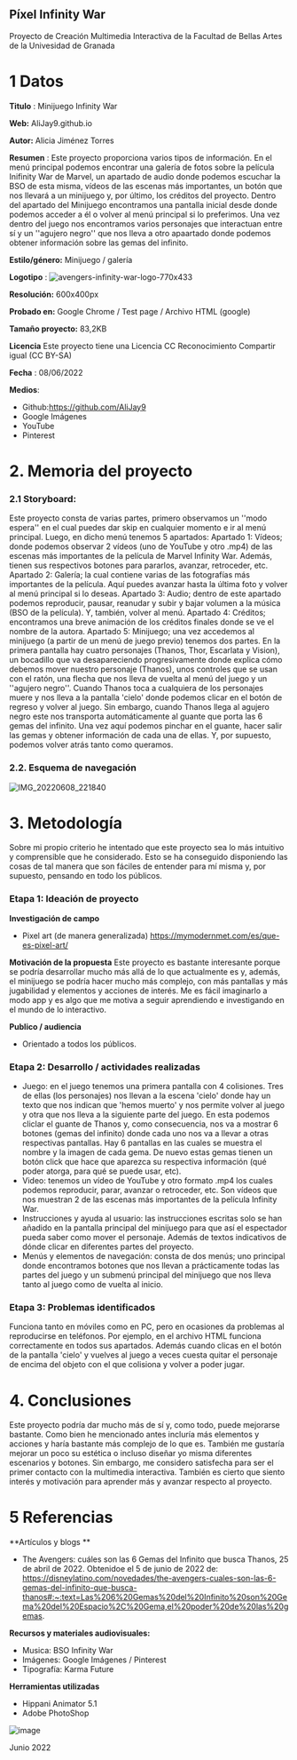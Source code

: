 ## Píxel Infinity War 

Proyecto de Creación Multimedia Interactiva de la  Facultad de Bellas Artes de la Univesidad de Granada



# 1 Datos 



**Titulo** : Minijuego Infinity War

**Web:**  AliJay9.github.io

**Autor:**  Alicia Jiménez Torres

**Resumen** : Este proyecto proporciona varios tipos de información. En el menú principal podemos encontrar una galería de fotos sobre la película Inifinity War de Marvel, un apartado de audio donde podemos escuchar la BSO de esta misma, vídeos de las escenas más importantes, un botón que nos llevará a un minijuego y, por último, los créditos del proyecto. Dentro del apartado del Minijuego encontramos una pantalla inicial desde donde podemos acceder a él o volver al menú principal si lo preferimos. Una vez dentro del juego nos encontramos varios personajes que interactuan entre sí y un ''agujero negro'' que nos lleva a otro apaartado donde podemos obtener información sobre las gemas del infinito.

**Estilo/género:**  Minijuego / galería 

**Logotipo** : 
![avengers-infinity-war-logo-770x433](https://user-images.githubusercontent.com/106731753/172700943-c9ef7646-b3f0-4fb8-a93f-621571c041cc.jpg)

**Resolución:** 600x400px 

**Probado en:**   Google Chrome / Test page / Archivo HTML (google)

**Tamaño proyecto:** 83,2KB 

**Licencia** Este proyecto tiene una Licencia CC Reconocimiento Compartir igual (CC BY-SA)

**Fecha** : 08/06/2022

**Medios**:

- Github:https://github.com/AliJay9
- Google Imágenes
- YouTube
- Pinterest



# 2. Memoria del proyecto 

### 2.1 Storyboard: 
Este proyecto consta de varias partes, primero observamos un ''modo espera'' en el cual puedes dar skip en cualquier momento e ir al menú principal. Luego, en dicho menú tenemos 5 apartados:
Apartado 1: Vídeos; donde podemos observar 2 vídeos (uno de YouTube y otro .mp4) de las escenas más importantes de la película de Marvel Infinity War. Además, tienen sus respectivos botones para pararlos, avanzar, retroceder, etc.
Apartado 2: Galería; la cual contiene varias de las fotografías más importantes de la película. Aquí puedes avanzar hasta la última foto y volver al menú principal si lo deseas.
Apartado 3: Audio; dentro de este apartado podemos reproducir, pausar, reanudar y subir y bajar volumen a la música (BSO de la película). Y, también, volver al menú.
Apartado 4: Créditos; encontramos una breve animación de los créditos finales donde se ve el nombre de la autora.
Apartado 5: Minijuego; una vez accedemos al minijuego (a partir de un menú de juego previo) tenemos dos partes. En la primera pantalla hay cuatro personajes (Thanos, Thor, Escarlata y Vision), un bocadillo que va desapareciendo progresivamente donde explica cómo debemos mover nuestro personaje (Thanos), unos controles que se usan con el ratón, una flecha que nos lleva de vuelta al menú del juego y un ''agujero negro''. Cuando Thanos toca a cualquiera de los personajes muere y nos lleva a la pantalla 'cielo' donde podemos clicar en el botón de regreso y volver al juego. Sin embargo, cuando Thanos llega al agujero negro este nos transporta automáticamente al guante que porta las 6 gemas del infinito. Una vez aquí podemos pinchar en el guante, hacer salir las gemas y obtener información de cada una de ellas. Y, por supuesto, podemos volver atrás tanto como queramos. 



### 2.2. Esquema de navegación 

![IMG_20220608_221840](https://user-images.githubusercontent.com/106731753/172710048-b97a75cd-66d9-4409-850b-9e9abf4f2848.jpg)







# 3. Metodología
Sobre mi propio criterio he intentado que este proyecto sea lo más intuitivo y comprensible que he considerado. Esto se ha conseguido disponiendo las cosas de tal manera que son fáciles de entender para mí misma y, por supuesto, pensando en todo los públicos.



### Etapa 1: Ideación de proyecto

**Investigación de campo** 

- Pixel art (de manera generalizada)
https://mymodernmet.com/es/que-es-pixel-art/


**Motivación de la propuesta** 
Este proyecto es bastante interesante porque se podría desarrollar mucho más allá de lo que actualmente es y, además, el minijuego se podría hacer mucho más complejo, con más pantallas y más jugabilidad y elementos y acciones de interés. Me es fácil imaginarlo a modo app y es algo que me motiva a seguir aprendiendo e investigando en el mundo de lo interactivo.


**Publico / audiencia**

- Orientado a todos los públicos.





### Etapa 2: Desarrollo / actividades realizadas

- Juego: en el juego tenemos una primera pantalla con 4 colisiones. Tres de ellas (los personajes) nos llevan a la escena 'cielo' donde hay un texto que nos indican que 'hemos muerto' y nos permite volver al juego y otra que nos lleva a la siguiente parte del juego. En esta podemos cliclar el guante de Thanos y, como consecuencia, nos va a mostrar 6 botones (gemas del infinito) donde cada uno nos va a llevar a otras respectivas pantallas. Hay 6 pantallas en las cuales se muestra el nombre y la imagen de cada gema. De nuevo estas gemas tienen un botón click que hace que aparezca su respectiva información (qué poder atorga, para qué se puede usar, etc).
- Video: tenemos un vídeo de YouTube y otro formato .mp4 los cuales podemos reproducir, parar, avanzar o retroceder, etc. Son vídeos que nos muestran 2 de las escenas más importantes de la película Infinity War. 
- Instrucciones y ayuda al usuario: las instrucciones escritas solo se han añadido en la pantalla principal del minijuego para que así el espectador pueda saber como mover el personaje. Además de textos indicativos de dónde clicar en diferentes partes del proyecto.
- Menús y elementos de navegación: consta de dos menús; uno principal donde encontramos botones que nos llevan a prácticamente todas las partes del juego y un submenú principal del minijuego que nos lleva tanto al juego como de vuelta al inicio.




### Etapa 3: Problemas identificados

Funciona tanto en móviles como en PC, pero en ocasiones da problemas al reproducirse en teléfonos. Por ejemplo, en el archivo HTML funciona correctamente en todos sus apartados. Además cuando clicas en el botón de la pantalla 'cielo' y vuelves al juego a veces cuesta quitar el personaje de encima del objeto con el que colisiona y volver a poder jugar.


# 4. Conclusiones 
Este proyecto podría dar mucho más de sí y, como todo, puede mejorarse bastante. Como bien he mencionado antes incluría más elementos y acciones y haría bastante más complejo de lo que es. También me gustaría mejorar un poco su estética o incluso diseñar yo misma diferentes escenarios y botones. Sin embargo, me considero satisfecha  para ser el primer contacto con la multimedia interactiva. También es cierto que siento interés y motivación para aprender más y avanzar respecto al proyecto.







# 5 Referencias 

**Artículos y blogs ** 

- The Avengers: cuáles son las 6 Gemas del Infinito que busca Thanos, 25 de abril de 2022. Obtenidoe el 5 de junio de 2022 de: https://disneylatino.com/novedades/the-avengers-cuales-son-las-6-gemas-del-infinito-que-busca-thanos#:~:text=Las%206%20Gemas%20del%20Infinito%20son%20Gema%20del%20Espacio%2C%20Gema,el%20poder%20de%20las%20gemas.

**Recursos y materiales audiovisuales:**

* Musica: BSO Infinity War
* Imágenes: Google Imágenes / Pinterest
* Tipografía: Karma Future

**Herramientas utilizadas**

- Hippani Animator 5.1
- Adobe PhotoShop 



![image](https://user-images.githubusercontent.com/106731753/172700535-da6f56ad-74f4-410e-89c8-65d19fa7241b.png)


Junio 2022
